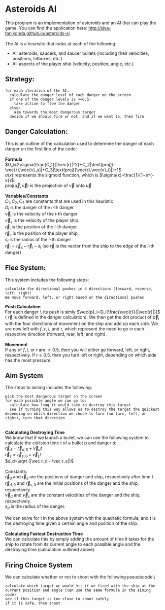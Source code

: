 Asteroids AI
========

This program is an implementation of asteroids and an AI that can play the game. You can find the application here: http://siva-tanikonda.github.io/asteroids-ai
\
\
The AI is a heuristic that looks at each of the following:
- All asteroids, saucers, and saucer bullets (including their velocities, positions, hitboxes, etc.)
- All aspects of the player ship (velocity, position, angle, etc.)

Strategy:
--------
```
for each iteration of the AI:
  calculate the danger level of each danger on the screen
  if one of the danger levels is >=0.5:
    take action to flee the danger
  else:
    aim towards the most dangerous target
  decide if we should fire or not, and if we want to, then fire
```

Danger Calculation:
--------
This is an outline of the calculation used to determine the danger of each danger on the first line of the code:\
\
**Formula**\
$D_i=2\sigma(\frac{C_1}{|\vec{r}|^2}+C_2|\text{proj}(-\vec{r},\vec{v}_s)|+C_3|\text{proj}(\vec{r},\vec{v}_i)|)+1$\
$\sigma(x)$ represents the sigmoid function, which is $\sigma(x)=\frac{1}{1+e^{-x}}$\
$\text{proj}(\vec{u},\vec{v})$ is the projection of $\vec{v}$ onto $\vec{u}$\
\
**Variables/Constants**\
$C_1,C_2,C_3$ are constants that are used in this heuristic\
$D_i$ is the danger of the $i$-th danger\
$\vec{v}_i$ is the velocity of the $i$-th danger\
$\vec{v}_s$ is the velocity of the player ship\
$\vec{r}_i$ is the position of the $i$-th danger\
$\vec{r}_s$ is the position of the player ship\
$s_i$ is the radius of the $i$-th danger\
$\vec{r}_i=\vec{r}_s-\vec{r}_i-s_i$ (so $\vec{r}$ is the vector from the ship to the edge of the $i$-th danger)

Flee System:
---------
This system includes the following steps:
```
calculate the directional pushes in 4 directions (forward, reverse, left, right)
We move forward, left, or right based on the directional pushes
```

**Push Calculation**\
For each danger $i$, its push is simly $\vec{p}_i=D_i(\frac{\vec{r}}{|\vec{r}|})$ ( $\vec{r}$ is defined in the danger calculation). We then get the dot product of $\vec{p}_i$ with the four directions of movement on the ship and add up each side. We are now left with $f$, $r$, $l$, and $r$, which represent the need to go in each respective direction (forward, rear, left, and right).\
\
**Movement**\
If any of $f$, $l$, or $r$ are $\geq 0.5$, then you will either go forward, left, or right, respectively. If $r\geq 0.5$, then you turn left or right, depending on which side has the most pressure.

Aim System
--------
The steps to aiming includes the following:
```
pick the most dangerous target on the screen
for each possible angle we can go to:
  calculate how long it would take to destroy this target
  see if turning this way allows us to destroy the target the quickest
depending on which direction we chose to turn (no turn, left, or right), turn that direction
```
\
**Calculating Destroying Time**\
We know that if we launch a bullet, we can use the following system to calculate the collision time $t$ of a bullet $b$ and danger $d$:\
$\vec r_d=\vec r_{d,0}+\vec v_dt$\
$\vec r_s=\vec r_{s,0}+\vec v_st$\
$s_d=\sqrt {|\vec r_d - \vec r_s|}$\
\
Constants:\
$\vec r_d$ and $\vec r_s$ are the positions of danger and ship, respectively after time $t$.\
$\vec r_{d,0}$ and $\vec r_{s,0}$ are the initial positions of the danger and the ship, respectively.\
$\vec v_d$ and $\vec v_s$ are the constant velocities of the danger and the ship, respectively.\
$s_d$ is the radius of the danger.\
\
We can solve for $t$ in the above system with the quadratic formula, and $t$ is the destroying time given a certain angle and position of the ship.\
\
**Calculating Fastest Destruction Time**\
We can calculate this by simply adding the amount of time it takes for the ship to rotate from its current angle to each possible angle and the destroying time (calculation outlined above).

Firing Choice System
--------
We can calculate whether or not to shoot with the following pseudocode:\
```
calculate which target we would hit if we fired with the ship at the current position and angle (can use the same formula in the aiming code)
see if this target is too close to shoot safely
if it is safe, then shoot
```
